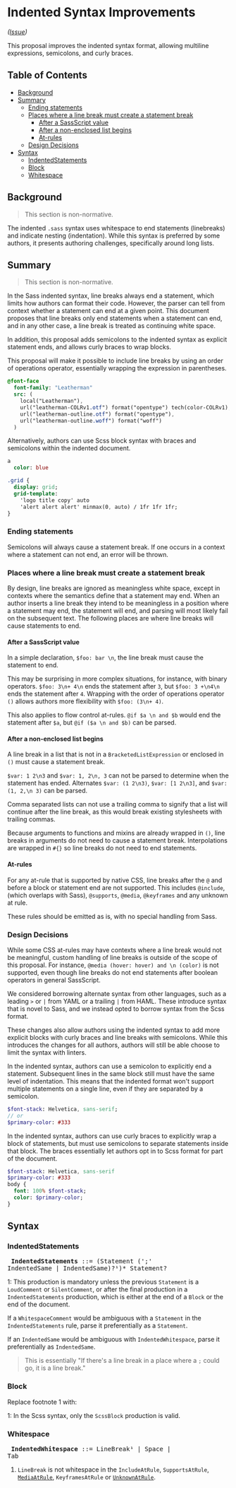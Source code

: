 # Indented Syntax Improvements

*([Issue](https://github.com/sass/sass/issues/216))*

This proposal improves the indented syntax format, allowing multiline expressions, semicolons, and curly braces.

## Table of Contents

* [Background](#background)
* [Summary](#summary)
  * [Ending statements](#ending-statements)
  * [Places where a line break must create a statement break](#places-where-a-line-break-must-create-a-statement-break)
    * [After a SassScript value](#after-a-sassscript-value)
    * [After a non-enclosed list begins](#after-a-non-enclosed-list-begins)
    * [At-rules](#at-rules)
  * [Design Decisions](#design-decisions)
* [Syntax](#syntax)
  * [IndentedStatements](#indentedstatements)
  * [Block](#block)
  * [Whitespace](#whitespace)

## Background

> This section is non-normative.

The indented `.sass` syntax uses whitespace to end statements (linebreaks) and
indicate nesting (indentation). While this syntax is preferred by some authors,
it presents authoring challenges, specifically around long lists.

## Summary

> This section is non-normative.

In the Sass indented syntax, line breaks always end a statement, which limits
how authors can format their code. However, the parser can tell from context
whether a statement can end at a given point. This document proposes that line
breaks only end statements when a statement can end, and in any other case, a
line break is treated as continuing white space.

In addition, this proposal adds semicolons to the indented syntax as explicit
statement ends, and allows curly braces to wrap blocks.

This proposal will make it possible to include line breaks by using
an order of operations operator, essentially wrapping the expression in parentheses.

```sass
@font-face
  font-family: "Leatherman"
  src: (
    local("Leatherman"),
    url("leatherman-COLRv1.otf") format("opentype") tech(color-COLRv1),
    url("leatherman-outline.otf") format("opentype"),
    url("leatherman-outline.woff") format("woff")
  )
```

Alternatively, authors can use Scss block syntax with braces and semicolons within the indented document.

```sass
a
  color: blue

.grid {
  display: grid;
  grid-template:
    'logo title copy' auto
    'alert alert alert' minmax(0, auto) / 1fr 1fr 1fr;
}
```

### Ending statements

Semicolons will always cause a statement break. If one occurs in a context where
a statement can not end, an error will be thrown.

### Places where a line break must create a statement break

By design, line breaks are ignored as meaningless white space, except in
contexts where the semantics define that a statement may end. When an author
inserts a line break they intend to be meaningless in a position where a
statement may end, the statement will end, and parsing will most likely fail on
the subsequent text. The following places are where line breaks will cause
statements to end.

#### After a SassScript value

In a simple declaration, `$foo: bar \n`, the line break must cause the statement
to end.

This may be surprising in more complex situations, for instance, with binary
operators. `$foo: 3\n+ 4\n` ends the statement after `3`, but `$foo: 3 +\n4\n`
ends the statement after `4`. Wrapping with the order of operations operator
`()` allows authors more flexibility with `$foo: (3\n+ 4)`.

This also applies to flow control at-rules. `@if $a \n and $b` would end the
statement after `$a`, but `@if ($a \n and $b)` can be parsed.

#### After a non-enclosed list begins

A line break in a list that is not in a `BracketedListExpression` or enclosed in `()` must
cause a statement break.

`$var: 1 2\n3` and `$var: 1, 2\n, 3` can not be parsed to determine when the
statement has ended. Alternates `$var: (1 2\n3)`, `$var: [1 2\n3]`, and `$var:
(1, 2,\n 3)` can be parsed.

Comma separated lists can not use a trailing comma to signify that a list will
continue after the line break, as this would break existing stylesheets with
trailing commas.

Because arguments to functions and mixins are already wrapped in `()`, line
breaks in arguments do not need to cause a statement break. Interpolations are
wrapped in `#{}` so line breaks do not need to end statements.

#### At-rules

For any at-rule that is supported by native CSS, line breaks after the `@` and
before a block or statement end are not supported. This includes `@include`,
(which overlaps with Sass), `@supports`, `@media`, `@keyframes` and any unknown at rule.

These rules should be emitted as is, with no special handling from Sass.

### Design Decisions

While some CSS at-rules may have contexts where a line break would not be
meaningful, custom handling of line breaks is outside of the scope of this
proposal. For instance, `@media (hover: hover) and \n (color)` is not supported,
even though line breaks do not end statements after boolean operators in general
SassScript.

We considered borrowing alternate syntax from other languages, such as a leading
`>` or `|` from YAML or a trailing `|` from HAML. These introduce syntax that is
novel to Sass, and we instead opted to borrow syntax from the Scss format.

These changes also allow authors using the indented syntax to add more explicit
blocks with curly braces and line breaks with semicolons. While this introduces
the changes for all authors, authors will still be able choose to limit the
syntax with linters.

In the indented syntax, authors can use a semicolon to explicitly end a
statement. Subsequent lines in the same block still must have the same level of
indentation. This means that the indented format won't support multiple
statements on a single line, even if they are separated by a semicolon.

```sass
$font-stack: Helvetica, sans-serif;
// or
$primary-color: #333
```

In the indented syntax, authors can use curly braces to explicitly wrap a block
of statements, but must use semicolons to separate statements inside that block. The braces essentially let authors opt in to Scss format for part of the document.

```sass
$font-stack: Helvetica, sans-serif
$primary-color: #333
body {
  font: 100% $font-stack;
  color: $primary-color;
}
```

## Syntax

### IndentedStatements

<x><pre>
**IndentedStatements**  ::= (Statement (';' IndentedSame | IndentedSame)?¹)* Statement?
</pre></x>

1: This production is mandatory unless the previous `Statement` is a
`LoudComment` or `SilentComment`, or after the final production in a
`IndentedStatements` production, which is either at the end of a `Block` or the
end of the document.

If a `WhitespaceComment` would be ambiguous with a `Statement` in the `IndentedStatements` rule, parse it preferentially as a `Statement`.

If an `IndentedSame` would be ambiguous with `IndentedWhitespace`, parse it preferentially as `IndentedSame`.

> This is essentially "If there's a line break in a place where a `;` could go,
> it is a line break."

### Block

Replace footnote 1 with:

1: In the Scss syntax, only the `ScssBlock` production is valid.

### Whitespace

<x><pre>
**IndentedWhitespace**      ::= LineBreak¹ | Space | Tab
</pre></x>

1. `LineBreak` is not whitespace in the `IncludeAtRule`, `SupportsAtRule`, [`MediaAtRule`], `KeyframesAtRule` or [`UnknownAtRule`].

[`MediaAtRule`]: ../spec/at-rules/media.md
[`UnknownAtRule`]: ../spec/at-rules/unknown.md
